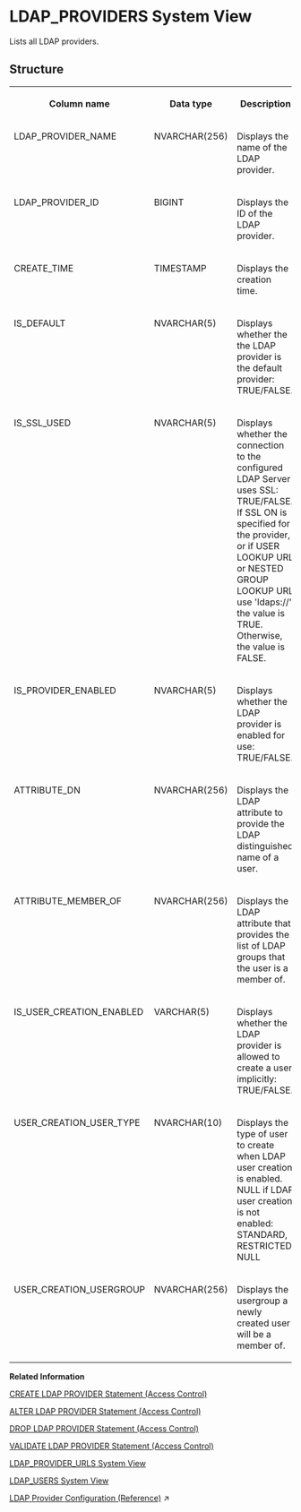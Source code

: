 <!-- loio5b54fe223a8045bfbc6b51cb66c64967 -->

# LDAP\_PROVIDERS System View

Lists all LDAP providers.



## Structure


<table>
<tr>
<th valign="top">

Column name



</th>
<th valign="top">

Data type



</th>
<th valign="top">

Description



</th>
</tr>
<tr>
<td valign="top">

LDAP\_PROVIDER\_NAME



</td>
<td valign="top">

NVARCHAR\(256\)



</td>
<td valign="top">

Displays the name of the LDAP provider.



</td>
</tr>
<tr>
<td valign="top">

LDAP\_PROVIDER\_ID



</td>
<td valign="top">

BIGINT



</td>
<td valign="top">

Displays the ID of the LDAP provider.



</td>
</tr>
<tr>
<td valign="top">

CREATE\_TIME



</td>
<td valign="top">

TIMESTAMP



</td>
<td valign="top">

Displays the creation time.



</td>
</tr>
<tr>
<td valign="top">

IS\_DEFAULT



</td>
<td valign="top">

NVARCHAR\(5\)



</td>
<td valign="top">

Displays whether the the LDAP provider is the default provider: TRUE/FALSE.



</td>
</tr>
<tr>
<td valign="top">

IS\_SSL\_USED



</td>
<td valign="top">

NVARCHAR\(5\)



</td>
<td valign="top">

Displays whether the connection to the configured LDAP Server uses SSL: TRUE/FALSE. If SSL ON is specified for the provider, or if USER LOOKUP URL or NESTED GROUP LOOKUP URL use 'ldaps://', the value is TRUE. Otherwise, the value is FALSE.



</td>
</tr>
<tr>
<td valign="top">

IS\_PROVIDER\_ENABLED



</td>
<td valign="top">

NVARCHAR\(5\)



</td>
<td valign="top">

Displays whether the LDAP provider is enabled for use: TRUE/FALSE.



</td>
</tr>
<tr>
<td valign="top">

ATTRIBUTE\_DN



</td>
<td valign="top">

NVARCHAR\(256\)



</td>
<td valign="top">

Displays the LDAP attribute to provide the LDAP distinguished name of a user.



</td>
</tr>
<tr>
<td valign="top">

ATTRIBUTE\_MEMBER\_OF



</td>
<td valign="top">

NVARCHAR\(256\)



</td>
<td valign="top">

Displays the LDAP attribute that provides the list of LDAP groups that the user is a member of.



</td>
</tr>
<tr>
<td valign="top">

IS\_USER\_CREATION\_ENABLED



</td>
<td valign="top">

VARCHAR\(5\)



</td>
<td valign="top">

Displays whether the LDAP provider is allowed to create a user implicitly: TRUE/FALSE.



</td>
</tr>
<tr>
<td valign="top">

USER\_CREATION\_USER\_TYPE



</td>
<td valign="top">

NVARCHAR\(10\)



</td>
<td valign="top">

Displays the type of user to create when LDAP user creation is enabled. NULL if LDAP user creation is not enabled: STANDARD, RESTRICTED, NULL



</td>
</tr>
<tr>
<td valign="top">

USER\_CREATION\_USERGROUP



</td>
<td valign="top">

NVARCHAR\(256\)



</td>
<td valign="top">

Displays the usergroup a newly created user will be a member of.



</td>
</tr>
</table>

**Related Information**  


[CREATE LDAP PROVIDER Statement \(Access Control\)](../../010-SQL-Reference/012-SQL-Statements/create-ldap-provider-statement-access-control-3b72203.md "Creates an LDAP provider for use with LDAP authorization and authentication.")

[ALTER LDAP PROVIDER Statement \(Access Control\)](../../010-SQL-Reference/012-SQL-Statements/alter-ldap-provider-statement-access-control-ae9ba28.md "Updates an LDAP provider for use with LDAP authorization and authentication.")

[DROP LDAP PROVIDER Statement \(Access Control\)](../../010-SQL-Reference/012-SQL-Statements/drop-ldap-provider-statement-access-control-340e913.md "Drops an LDAP provider, and its associated credential, from the internal secure credential store.")

[VALIDATE LDAP PROVIDER Statement \(Access Control\)](../../010-SQL-Reference/012-SQL-Statements/validate-ldap-provider-statement-access-control-4181217.md "Validates an LDAP provider configuration and LDAP authentication and authorization for users of that LDAP provider.")

[LDAP\_PROVIDER\_URLS System View](ldap-provider-urls-system-view-7cf2869.md "Lists all LDAP provider URLs.")

[LDAP\_USERS System View](ldap-users-system-view-704e5b6.md "Shows information about the users using LDAP authorization.")

[LDAP Provider Configuration (Reference)](https://help.sap.com/viewer/f9c5015e72e04fffa14d7d4f7267d897/2023_2_QRC/en-US/b8406c6e363747dea9098f00648d15b5.html "To set up a connection to an LDAP server, you must create an LDAP provider in the SAP HANA database. Depending on your requirements, you can use the LDAP server to authenticate and/or authorize users. For LDAP-authenticated users, you can also enable the automatic creation of users in SAP HANA.") :arrow_upper_right:

